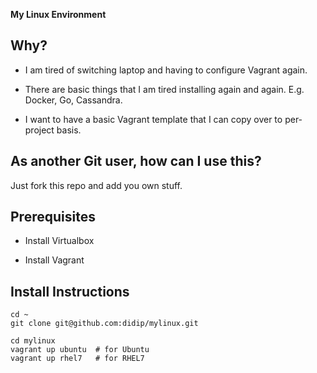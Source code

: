 **My Linux Environment**

## Why?

* I am tired of switching laptop and having to configure Vagrant again.

* There are basic things that I am tired installing again and again. E.g. Docker, Go, Cassandra.

* I want to have a basic Vagrant template that I can copy over to per-project basis.


## As another Git user, how can I use this?

Just fork this repo and add you own stuff.


## Prerequisites

* Install Virtualbox

* Install Vagrant


## Install Instructions

```
cd ~
git clone git@github.com:didip/mylinux.git

cd mylinux
vagrant up ubuntu  # for Ubuntu
vagrant up rhel7   # for RHEL7
```
